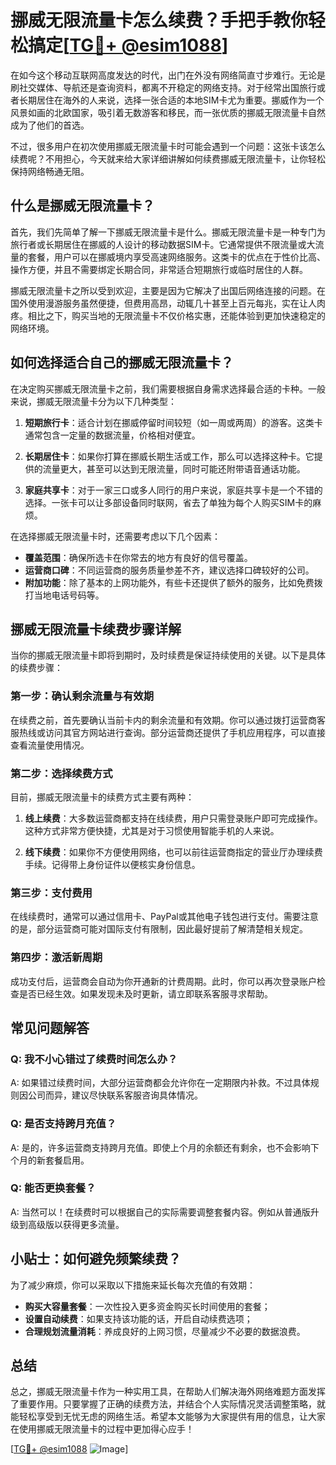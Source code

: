 # 挪威无限流量卡怎么续费？手把手教你轻松搞定[[TG💪+ @esim1088](https://t.me/s/esim1088)]

在如今这个移动互联网高度发达的时代，出门在外没有网络简直寸步难行。无论是刷社交媒体、导航还是查询资料，都离不开稳定的网络支持。对于经常出国旅行或者长期居住在海外的人来说，选择一张合适的本地SIM卡尤为重要。挪威作为一个风景如画的北欧国家，吸引着无数游客和移民，而一张优质的挪威无限流量卡自然成为了他们的首选。

不过，很多用户在初次使用挪威无限流量卡时可能会遇到一个问题：这张卡该怎么续费呢？不用担心，今天就来给大家详细讲解如何续费挪威无限流量卡，让你轻松保持网络畅通无阻。

## 什么是挪威无限流量卡？

首先，我们先简单了解一下挪威无限流量卡是什么。挪威无限流量卡是一种专门为旅行者或长期居住在挪威的人设计的移动数据SIM卡。它通常提供不限流量或大流量的套餐，用户可以在挪威境内享受高速网络服务。这类卡的优点在于性价比高、操作方便，并且不需要绑定长期合同，非常适合短期旅行或临时居住的人群。

挪威无限流量卡之所以受到欢迎，主要是因为它解决了出国后网络连接的问题。在国外使用漫游服务虽然便捷，但费用高昂，动辄几十甚至上百元每兆，实在让人肉疼。相比之下，购买当地的无限流量卡不仅价格实惠，还能体验到更加快速稳定的网络环境。

## 如何选择适合自己的挪威无限流量卡？

在决定购买挪威无限流量卡之前，我们需要根据自身需求选择最合适的卡种。一般来说，挪威无限流量卡分为以下几种类型：

1. **短期旅行卡**：适合计划在挪威停留时间较短（如一周或两周）的游客。这类卡通常包含一定量的数据流量，价格相对便宜。
   
2. **长期居住卡**：如果你打算在挪威长期生活或工作，那么可以选择这种卡。它提供的流量更大，甚至可以达到无限流量，同时可能还附带语音通话功能。

3. **家庭共享卡**：对于一家三口或多人同行的用户来说，家庭共享卡是一个不错的选择。一张卡可以让多部设备同时联网，省去了单独为每个人购买SIM卡的麻烦。

在选择挪威无限流量卡时，还需要考虑以下几个因素：
- **覆盖范围**：确保所选卡在你常去的地方有良好的信号覆盖。
- **运营商口碑**：不同运营商的服务质量参差不齐，建议选择口碑较好的公司。
- **附加功能**：除了基本的上网功能外，有些卡还提供了额外的服务，比如免费拨打当地电话号码等。

## 挪威无限流量卡续费步骤详解

当你的挪威无限流量卡即将到期时，及时续费是保证持续使用的关键。以下是具体的续费步骤：

### 第一步：确认剩余流量与有效期

在续费之前，首先要确认当前卡内的剩余流量和有效期。你可以通过拨打运营商客服热线或访问其官方网站进行查询。部分运营商还提供了手机应用程序，可以直接查看流量使用情况。

### 第二步：选择续费方式

目前，挪威无限流量卡的续费方式主要有两种：

1. **线上续费**：大多数运营商都支持在线续费，用户只需登录账户即可完成操作。这种方式非常方便快捷，尤其是对于习惯使用智能手机的人来说。

2. **线下续费**：如果你不方便使用网络，也可以前往运营商指定的营业厅办理续费手续。记得带上身份证件以便核实身份信息。

### 第三步：支付费用

在线续费时，通常可以通过信用卡、PayPal或其他电子钱包进行支付。需要注意的是，部分运营商可能对国际支付有限制，因此最好提前了解清楚相关规定。

### 第四步：激活新周期

成功支付后，运营商会自动为你开通新的计费周期。此时，你可以再次登录账户检查是否已经生效。如果发现未及时更新，请立即联系客服寻求帮助。

## 常见问题解答

### Q: 我不小心错过了续费时间怎么办？
A: 如果错过续费时间，大部分运营商都会允许你在一定期限内补救。不过具体规则因公司而异，建议尽快联系客服咨询具体情况。

### Q: 是否支持跨月充值？
A: 是的，许多运营商支持跨月充值。即使上个月的余额还有剩余，也不会影响下个月的新套餐启用。

### Q: 能否更换套餐？
A: 当然可以！在续费时可以根据自己的实际需要调整套餐内容。例如从普通版升级到高级版以获得更多流量。

## 小贴士：如何避免频繁续费？

为了减少麻烦，你可以采取以下措施来延长每次充值的有效期：
- **购买大容量套餐**：一次性投入更多资金购买长时间使用的套餐；
- **设置自动续费**：如果支持该功能的话，开启自动续费选项；
- **合理规划流量消耗**：养成良好的上网习惯，尽量减少不必要的数据浪费。

## 总结

总之，挪威无限流量卡作为一种实用工具，在帮助人们解决海外网络难题方面发挥了重要作用。只要掌握了正确的续费方法，并结合个人实际情况灵活调整策略，就能轻松享受到无忧无虑的网络生活。希望本文能够为大家提供有用的信息，让大家在使用挪威无限流量卡的过程中更加得心应手！

[[TG💪+ @esim1088](https://t.me/s/esim1088) ![Image](https://i.postimg.cc/4NQfJmqS/Snipaste-2025-05-13-00-14-12.png)]
